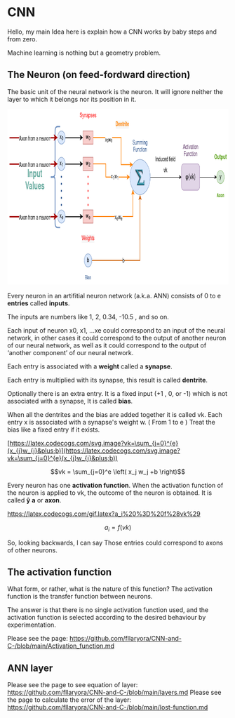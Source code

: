 # CNN
Hello, my main Idea here is explain how a CNN works by baby steps and from zero.

Machine learning is nothing but a geometry problem.

## The Neuron (on feed-fordward direction)
The basic unit of the neural network is the neuron. It will ignore neither the layer to which it belongs nor its position in it.

<img src="Neuron.drawio.png" alt="Image of a neuron" style="height: 400px; width:871px;"/>

Every neuron in an artifitial neuron network (a.k.a. ANN) consists of 0 to e **entries** called **inputs**.

The inputs are numbers like 1, 2, 0.34, -10.5 , and so on.

Each input of neuron x0, x1, ...xe could correspond to an input of the neural network, in other cases it could correspond to the output of another neuron of our neural network, as well as it could correspond to the output of ‘another component’ of our neural network. 

Each entry is associated with a **weight** called a **synapse**.

Each entry is multiplied with its synapse, this result is called **dentrite**.

Optionally there is an extra entry. It is a fixed input (+1 , 0, or -1) which is not associated with a synapse, It is called **bias**.

When all the dentrites and the bias are added together it is called vk.
Each entry x is associated with a synapse's weight w. ( From 1 to e )
Treat the bias like a fixed entry if it exists.

[https://latex.codecogs.com/svg.image?vk=\sum_{j=0}^{e}(x_{j}w_{j}&plus;b)](https://latex.codecogs.com/svg.image?vk=\sum_{j=0}^{e}(x_{j}w_{j}&plus;b))

$$vk = \sum_{j=0}^e \left( x_j w_j +b \right)$$

Every neuron has one **activation function**.
When the activation function of the neuron is applied to vk, the outcome of the neuron is obtained. It is called **ŷ** **a** or **axon**.

https://latex.codecogs.com/gif.latex?a_i%20%3D%20f%28vk%29

$$a_i = f \left( vk \right)$$

So, looking backwards, I can say Those entries could correspond to axons of other neurons.

## The activation function

What form, or rather, what is the nature of this function? The activation function is the transfer function between neurons.

The answer is that there is no single activation function used, and the activation function is selected according to the desired behaviour by experimentation.

Please see the page: https://github.com/fllaryora/CNN-and-C-/blob/main/Activation_function.md

## ANN layer

Please see the page to see equation of layer: https://github.com/fllaryora/CNN-and-C-/blob/main/layers.md
Please see the page to calculate the error of the layer: https://github.com/fllaryora/CNN-and-C-/blob/main/lost-function.md

